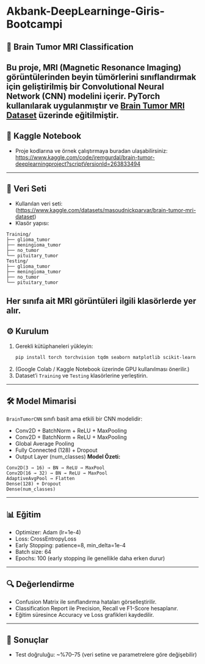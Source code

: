 # Akbank-DeepLearninge-Giris-Bootcampi

## 🧠 Brain Tumor MRI Classification

Bu proje, **MRI (Magnetic Resonance Imaging)** görüntülerinden beyin tümörlerini sınıflandırmak için geliştirilmiş bir **Convolutional Neural Network (CNN)** modelini içerir.
PyTorch kullanılarak uygulanmıştır ve [Brain Tumor MRI Dataset](https://www.kaggle.com/datasets/masoudnickparvar/brain-tumor-mri-dataset) üzerinde eğitilmiştir.
---

## 📒 Kaggle Notebook
- Proje kodlarına ve örnek çalıştırmaya buradan ulaşabilirsiniz:
https://www.kaggle.com/code/iremgurdal/brain-tumor-deeplearningproject?scriptVersionId=263833494

---

## 📂 Veri Seti
- Kullanılan veri seti: (https://www.kaggle.com/datasets/masoudnickparvar/brain-tumor-mri-dataset)
- Klasör yapısı:

```
Training/
├── glioma_tumor
├── meningioma_tumor
├── no_tumor
└── pituitary_tumor
Testing/
├── glioma_tumor
├── meningioma_tumor
├── no_tumor
└── pituitary_tumor
```

Her sınıfa ait MRI görüntüleri ilgili klasörlerde yer alır.
---

## ⚙️ Kurulum

1. Gerekli kütüphaneleri yükleyin:
    ```bash
    pip install torch torchvision tqdm seaborn matplotlib scikit-learn
    ```
2. (Google Colab / Kaggle Notebook üzerinde GPU kullanılması önerilir.)
3. Dataset’i `Training` ve `Testing` klasörlerine yerleştirin.
---

## 🛠️ Model Mimarisi

`BrainTumorCNN` sınıfı basit ama etkili bir CNN modelidir:
- Conv2D + BatchNorm + ReLU + MaxPooling
- Conv2D + BatchNorm + ReLU + MaxPooling
- Global Average Pooling
- Fully Connected (128) + Dropout
- Output Layer (num_classes)
**Model Özeti:**
```
Conv2D(3 → 16) → BN → ReLU → MaxPool
Conv2D(16 → 32) → BN → ReLU → MaxPool
AdaptiveAvgPool → Flatten
Dense(128) + Dropout
Dense(num_classes)
```
---

## 📊 Eğitim
- Optimizer: Adam (lr=1e-4)
- Loss: CrossEntropyLoss
- Early Stopping: patience=8, min_delta=1e-4
- Batch size: 64
- Epochs: 100 (early stopping ile genellikle daha erken durur)
---

## 🔍 Değerlendirme
- Confusion Matrix ile sınıflandırma hataları görselleştirilir.
- Classification Report ile Precision, Recall ve F1-Score hesaplanır.
- Eğitim süresince Accuracy ve Loss grafikleri kaydedilir.
---

## 🎯 Sonuçlar
- Test doğruluğu: ~%70–75 (veri setine ve parametrelere göre değişebilir)
